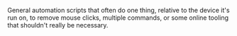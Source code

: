 General automation scripts that often do one thing, relative to the device it's run on, to remove mouse clicks, multiple commands, or some online tooling that shouldn't really be necessary.
